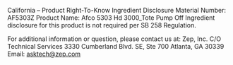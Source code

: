  
 
 
California – Product Right-To-Know Ingredient Disclosure 
Material Number: AF5303Z 
Product Name: Afco 5303 Hd 3000_Tote Pump Off 
Ingredient disclosure for this product is not required per SB 258 Regulation. 
 
For additional information or question, please contact us at: 
Zep, Inc. 
C/O Technical Services 
3330 Cumberland Blvd. SE, Ste 700 
Atlanta, GA 30339 
Email: asktech@zep.com 
 
 
 
 
